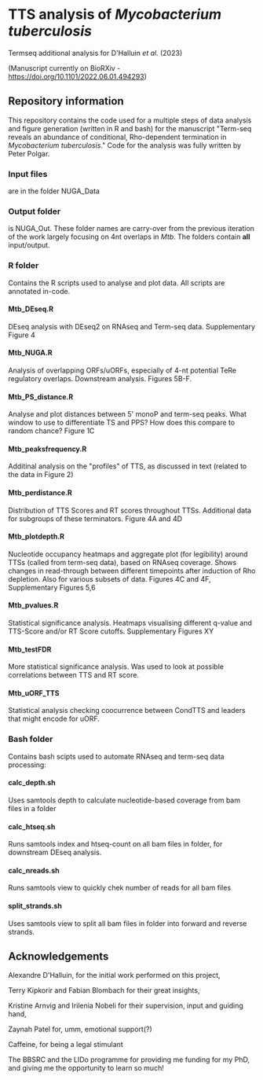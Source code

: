 # TTS analysis of _Mycobacterium tuberculosis_
Termseq additional analysis for  D'Halluin _et al._ (2023)

(Manuscript currently on BioRXiv -  https://doi.org/10.1101/2022.06.01.494293)

## Repository information

This repository contains the code used for a multiple steps of data analysis and figure generation (written in R and bash) for the manuscript "Term-seq reveals an abundance of conditional, Rho-dependent termination in _Mycobacterium tuberculosis_."  Code for the analysis was fully written by Peter Polgar.

### Input files
are in the folder NUGA_Data 

### Output folder
is NUGA_Out. These folder names are carry-over from the previous iteration of the work largely focusing on 4nt overlaps in _Mtb_. The folders contain **all** input/output.

### R folder
Contains the R scripts used to analyse and plot data. All scripts are annotated in-code.

#### Mtb_DEseq.R
DEseq analysis with DEseq2 on RNAseq and Term-seq data. Supplementary Figure 4

#### Mtb_NUGA.R
Analysis of overlapping ORFs/uORFs, especially of 4-nt potential TeRe regulatory overlaps. Downstream analysis.
Figures 5B-F.

#### Mtb_PS_distance.R
Analyse and plot distances between 5' monoP and term-seq peaks. What window to use to differentiate TS and PPS? How does this compare to random chance?
Figure 1C

#### Mtb_peaksfrequency.R
Additinal analysis on the "profiles" of TTS, as discussed in text (related to the data in Figure 2)

#### Mtb_perdistance.R
Distribution of TTS Scores and RT scores throughout TTSs. Additional data for subgroups of these terminators.
Figure 4A and 4D

#### Mtb_plotdepth.R
Nucleotide occupancy heatmaps and aggregate plot (for legibility) around TTSs (called from term-seq data), based on RNAseq coverage. Shows changes in read-through between different timepoints after induction of Rho depletion. Also for various subsets of data.
Figures 4C and 4F, Supplementary Figures 5,6

#### Mtb_pvalues.R
Statistical significance analysis. Heatmaps visualising different q-value and TTS-Score and/or RT Score cutoffs.
Supplementary Figures XY

#### Mtb_testFDR
More statistical significance analysis. Was used to look at possible correlations between TTS and RT score.

#### Mtb_uORF_TTS
Statistical analysis checking coocurrence between CondTTS and leaders that might encode for uORF.

### Bash folder
Contains bash scipts used to automate RNAseq and term-seq data processing:

#### calc_depth.sh
Uses samtools depth to calculate nucleotide-based coverage from bam files in a folder

#### calc_htseq.sh
Runs samtools index and htseq-count on all bam files in folder, for downstream DEseq analysis.

#### calc_nreads.sh
Runs samtools view to quickly chek number of reads for all bam files

#### split_strands.sh
Uses samtools view to split all bam files in folder into forward and reverse strands. 


## Acknowledgements

Alexandre D'Halluin, for the initial work performed on this project,

Terry Kipkorir and Fabian Blombach for their great insights,

Kristine Arnvig and Irilenia Nobeli for their supervision, input and guiding hand,

Zaynah Patel for, umm, emotional support(?)

Caffeine, for being a legal stimulant

The BBSRC and the LIDo programme for providing me funding for my PhD, and giving me the opportunity to learn so much!
